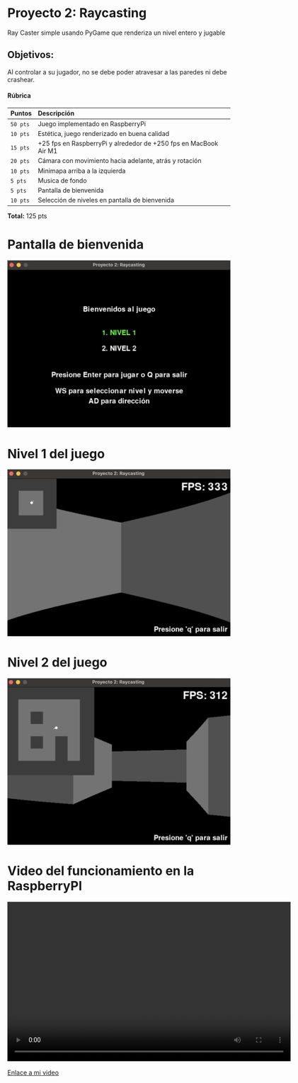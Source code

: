 # Proyecto 2: Raycasting
Ray Caster simple usando PyGame que renderiza un nivel entero y jugable

## Objetivos:
Al controlar a su jugador, no se debe poder atravesar a las paredes ni debe crashear.

#### Rúbrica

| Puntos | Descripción                     |
| :-------- | :-------------------------------- |
| `50 pts`      | Juego implementado en RaspberryPi |
| `10 pts`      | Estética, juego renderizado en buena calidad |
| `15 pts`      | +25 fps en RaspberryPi y alrededor de +250 fps en MacBook Air M1|
| `20 pts`      | Cámara con movimiento hacia adelante, atrás y rotación|
| `10 pts`      | Minimapa arriba a la izquierda  |
| `5 pts`       | Musica de fondo |
| `5 pts`       | Pantalla de bienvenida |
| `10 pts`      | Selección de niveles en pantalla de bienvenida |

**Total:** 125 pts

# Pantalla de bienvenida
![img1](readme-media/welcome_screen.png)

# Nivel 1 del juego
![img2](readme-media/level_1.png)

# Nivel 2 del juego
![img3](readme-media/level_2.png)

# Video del funcionamiento en la RaspberryPI
<video width="640" height="360" controls>
  <source src="readme-media/video.mp4" type="video/mp4">
  Your browser does not support the video tag.
</video>

[Enlace a mi video](assets/video.mp4)
